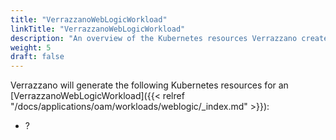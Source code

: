 ```yaml
---
title: "VerrazzanoWebLogicWorkload"
linkTitle: "VerrazzanoWebLogicWorkload"
description: "An overview of the Kubernetes resources Verrazzano creates for an OAM VerrazzanoWebLogicWorkload"
weight: 5
draft: false
---
```


Verrazzano will generate the following Kubernetes resources for an [VerrazzanoWebLogicWorkload]({{< relref "/docs/applications/oam/workloads/weblogic/_index.md" >}}):
* ?